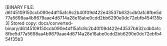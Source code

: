 [BINARY FILE: d6145109150ccb090e4df15a1c9c2b40f09d422e43537b632cdb0a1c8fbe5d77a5698aa4b9679aae4d8714a28e18abe0cdd2bb6290e0dc72ebfb454f35b3]
Stored copy: docs/converted-binary/d6145109150ccb090e4df15a1c9c2b40f09d422e43537b632cdb0a1c8fbe5d77a5698aa4b9679aae4d8714a28e18abe0cdd2bb6290e0dc72ebfb454f35b3
